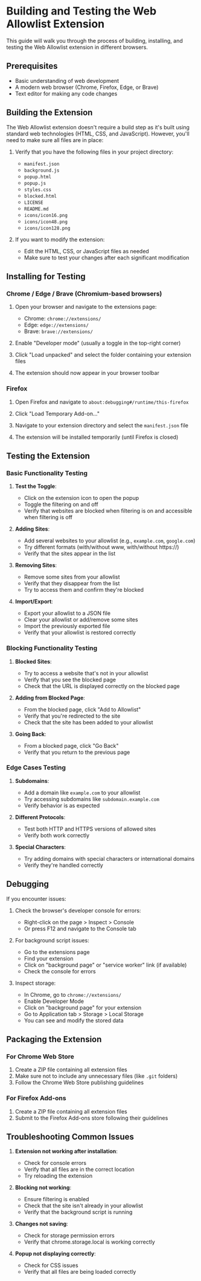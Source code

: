 # Building and Testing the Web Allowlist Extension

This guide will walk you through the process of building, installing, and testing the Web Allowlist extension in different browsers.

## Prerequisites

- Basic understanding of web development
- A modern web browser (Chrome, Firefox, Edge, or Brave)
- Text editor for making any code changes

## Building the Extension

The Web Allowlist extension doesn't require a build step as it's built using standard web technologies (HTML, CSS, and JavaScript). However, you'll need to make sure all files are in place:

1. Verify that you have the following files in your project directory:

   - `manifest.json`
   - `background.js`
   - `popup.html`
   - `popup.js`
   - `styles.css`
   - `blocked.html`
   - `LICENSE`
   - `README.md`
   - `icons/icon16.png`
   - `icons/icon48.png`
   - `icons/icon128.png`

2. If you want to modify the extension:
   - Edit the HTML, CSS, or JavaScript files as needed
   - Make sure to test your changes after each significant modification

## Installing for Testing

### Chrome / Edge / Brave (Chromium-based browsers)

1. Open your browser and navigate to the extensions page:

   - Chrome: `chrome://extensions/`
   - Edge: `edge://extensions/`
   - Brave: `brave://extensions/`

2. Enable "Developer mode" (usually a toggle in the top-right corner)

3. Click "Load unpacked" and select the folder containing your extension files

4. The extension should now appear in your browser toolbar

### Firefox

1. Open Firefox and navigate to `about:debugging#/runtime/this-firefox`

2. Click "Load Temporary Add-on..."

3. Navigate to your extension directory and select the `manifest.json` file

4. The extension will be installed temporarily (until Firefox is closed)

## Testing the Extension

### Basic Functionality Testing

1. **Test the Toggle**:

   - Click on the extension icon to open the popup
   - Toggle the filtering on and off
   - Verify that websites are blocked when filtering is on and accessible when filtering is off

2. **Adding Sites**:

   - Add several websites to your allowlist (e.g., `example.com`, `google.com`)
   - Try different formats (with/without www, with/without https://)
   - Verify that the sites appear in the list

3. **Removing Sites**:

   - Remove some sites from your allowlist
   - Verify that they disappear from the list
   - Try to access them and confirm they're blocked

4. **Import/Export**:
   - Export your allowlist to a JSON file
   - Clear your allowlist or add/remove some sites
   - Import the previously exported file
   - Verify that your allowlist is restored correctly

### Blocking Functionality Testing

1. **Blocked Sites**:

   - Try to access a website that's not in your allowlist
   - Verify that you see the blocked page
   - Check that the URL is displayed correctly on the blocked page

2. **Adding from Blocked Page**:

   - From the blocked page, click "Add to Allowlist"
   - Verify that you're redirected to the site
   - Check that the site has been added to your allowlist

3. **Going Back**:
   - From a blocked page, click "Go Back"
   - Verify that you return to the previous page

### Edge Cases Testing

1. **Subdomains**:

   - Add a domain like `example.com` to your allowlist
   - Try accessing subdomains like `subdomain.example.com`
   - Verify behavior is as expected

2. **Different Protocols**:

   - Test both HTTP and HTTPS versions of allowed sites
   - Verify both work correctly

3. **Special Characters**:
   - Try adding domains with special characters or international domains
   - Verify they're handled correctly

## Debugging

If you encounter issues:

1. Check the browser's developer console for errors:

   - Right-click on the page > Inspect > Console
   - Or press F12 and navigate to the Console tab

2. For background script issues:

   - Go to the extensions page
   - Find your extension
   - Click on "background page" or "service worker" link (if available)
   - Check the console for errors

3. Inspect storage:
   - In Chrome, go to `chrome://extensions/`
   - Enable Developer Mode
   - Click on "background page" for your extension
   - Go to Application tab > Storage > Local Storage
   - You can see and modify the stored data

## Packaging the Extension

### For Chrome Web Store

1. Create a ZIP file containing all extension files
2. Make sure not to include any unnecessary files (like `.git` folders)
3. Follow the Chrome Web Store publishing guidelines

### For Firefox Add-ons

1. Create a ZIP file containing all extension files
2. Submit to the Firefox Add-ons store following their guidelines

## Troubleshooting Common Issues

1. **Extension not working after installation**:

   - Check for console errors
   - Verify that all files are in the correct location
   - Try reloading the extension

2. **Blocking not working**:

   - Ensure filtering is enabled
   - Check that the site isn't already in your allowlist
   - Verify that the background script is running

3. **Changes not saving**:

   - Check for storage permission errors
   - Verify that chrome.storage.local is working correctly

4. **Popup not displaying correctly**:
   - Check for CSS issues
   - Verify that all files are being loaded correctly
